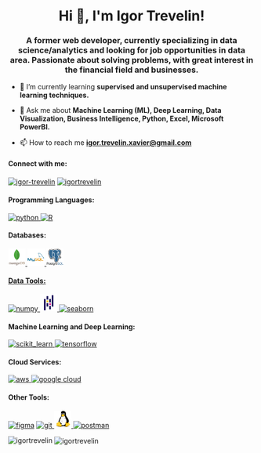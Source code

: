 <h1 align="center">Hi 👋, I'm Igor Trevelin!</h1>
<h3 align="center">A former web developer, currently specializing in data science/analytics and looking for job opportunities in data area. Passionate about solving problems, with great interest in the financial field and businesses.</h3>

- 🌱 I’m currently learning **supervised and unsupervised machine learning techniques.**

- 💬 Ask me about **Machine Learning (ML), Deep Learning, Data Visualization, Business Intelligence, Python, Excel, Microsoft PowerBI.**

- 📫 How to reach me **igor.trevelin.xavier@gmail.com**

<h4 align="left">Connect with me:</h4>
<p align="left">
<a href="https://linkedin.com/in/igor-trevelin" target="blank"><img align="center" src="https://raw.githubusercontent.com/rahuldkjain/github-profile-readme-generator/master/src/images/icons/Social/linked-in-alt.svg" alt="igor-trevelin" height="30" width="35" /></a>
<a href="https://kaggle.com/igortrevelin" target="blank"><img align="center" src="https://raw.githubusercontent.com/rahuldkjain/github-profile-readme-generator/master/src/images/icons/Social/kaggle.svg" alt="igortrevelin" height="30" width="35" /></a>
</p>

<h4 align="left">Programming Languages:</h4>
<p align="left">
  <a href="https://www.python.org/" target="_blank" rel="noreferrer">
  <img src="https://cdn.jsdelivr.net/gh/devicons/devicon/icons/python/python-original-wordmark.svg" alt="python" width="35" height="35" />
  </a>
  <a href="https://www.r-project.org/" target="_blank" rel="noreferrer">
  <img src="https://cdn.jsdelivr.net/gh/devicons/devicon/icons/rstudio/rstudio-original.svg" alt="R" width="35" height="35" />
  </a>
</p>
<h4 align="left">Databases:</h4>
<p align="left">
<a href="https://www.mongodb.com/" target="_blank" rel="noreferrer"> <img src="https://raw.githubusercontent.com/devicons/devicon/master/icons/mongodb/mongodb-original-wordmark.svg" alt="mongodb" width="35" height="35"/> </a> <a href="https://www.mysql.com/" target="_blank" rel="noreferrer"> <img src="https://raw.githubusercontent.com/devicons/devicon/master/icons/mysql/mysql-original-wordmark.svg" alt="mysql" width="35" height="35"/> </a>
<a href="https://www.postgresql.org" target="_blank" rel="noreferrer"> <img src="https://raw.githubusercontent.com/devicons/devicon/master/icons/postgresql/postgresql-original-wordmark.svg" alt="postgresql" width="35" height="35"/>
</p>
<h4 align="left">Data Tools:</h4>
<p align="left">
  <a href="https://numpy.org/" target="_blank" rel="noreferrer"> <img src="https://cdn.jsdelivr.net/gh/devicons/devicon/icons/numpy/numpy-original-wordmark.svg" alt="numpy" width="35" height="35"/> </a>
  <a href="https://pandas.pydata.org/" target="_blank" rel="noreferrer"> <img src="https://raw.githubusercontent.com/devicons/devicon/2ae2a900d2f041da66e950e4d48052658d850630/icons/pandas/pandas-original.svg" alt="pandas" width="35" height="35"/> </a>
  <a href="https://seaborn.pydata.org/" target="_blank" rel="noreferrer"> <img src="https://seaborn.pydata.org/_images/logo-mark-lightbg.svg" alt="seaborn" width="35" height="35"/> </a>
</p>
<h4 align="left">Machine Learning and Deep Learning:</h4>
<p align="left">
<a href="https://scikit-learn.org/" target="_blank" rel="noreferrer"> <img src="https://upload.wikimedia.org/wikipedia/commons/0/05/Scikit_learn_logo_small.svg" alt="scikit_learn" width="35" height="35"/> </a>  <a href="https://www.tensorflow.org" target="_blank" rel="noreferrer"> <img src="https://www.vectorlogo.zone/logos/tensorflow/tensorflow-icon.svg" alt="tensorflow" width="35" height="35"/> </a>
</p>
<h4 align="left">Cloud Services:</h4>
<p align="left">
<a href="https://aws.amazon.com/" target="_blank" rel="noreferrer"> <img src="https://cdn.jsdelivr.net/gh/devicons/devicon/icons/amazonwebservices/amazonwebservices-original-wordmark.svg" alt="aws" width="35" height="35"/> </a> <a href="https://cloud.google.com/" target="_blank" rel="noreferrer"> <img src="https://cdn.jsdelivr.net/gh/devicons/devicon/icons/googlecloud/googlecloud-original-wordmark.svg" alt="google cloud" width="35" height="35"/> </a>
</p>
<h4 align="left">Other Tools:</h4>
<p align="left">
  <a href="https://www.figma.com/" target="_blank" rel="noreferrer">
    <img src="https://www.vectorlogo.zone/logos/figma/figma-icon.svg" alt="figma" width="35" height="35"/></a> <a href="https://git-scm.com/" target="_blank" rel="noreferrer"> <img src="https://www.vectorlogo.zone/logos/git-scm/git-scm-icon.svg" alt="git" width="35" height="35"/> </a> <a href="https://www.linux.org/" target="_blank" rel="noreferrer"> <img src="https://raw.githubusercontent.com/devicons/devicon/master/icons/linux/linux-original.svg" alt="linux" width="35" height="35"/> </a>    <a href="https://postman.com" target="_blank" rel="noreferrer"> <img src="https://www.vectorlogo.zone/logos/getpostman/getpostman-icon.svg" alt="postman" width="35" height="35"/> </a>  </p>

<p><img align="left" src="https://github-readme-stats.vercel.app/api/top-langs?username=igortrevelin&show_icons=true&locale=en&layout=compact&theme=chartreuse-dark" alt="igortrevelin" /></p>

<p>&nbsp;<img align="center" src="https://github-readme-stats.vercel.app/api?username=igortrevelin&show_icons=true&locale=en&theme=chartreuse-dark" alt="igortrevelin" /></p>
